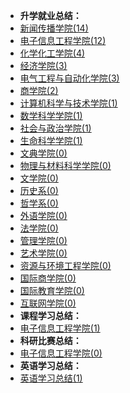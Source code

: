 - **升学就业总结：**
- [新闻传播学院(14)](升学就业/新闻传播学院/README.md)
- [电子信息工程学院(12)](升学就业/电子信息工程学院/README.md)
- [化学化工学院(4)](升学就业/化学化工学院/README.md)
- [经济学院(3)](升学就业/经济学院/README.md)
- [电气工程与自动化学院(3)](升学就业/电气工程与自动化学院/README.md)
- [商学院(2)](升学就业/商学院/README.md)
- [计算机科学与技术学院(1)](升学就业/计算机科学与技术学院/README.md)
- [数学科学学院(1)](升学就业/数学科学学院/README.md)
- [社会与政治学院(1)](升学就业/社会与政治学院/README.md)
- [生命科学学院(1)](升学就业/生命科学学院/README.md)
- [文典学院(0)](升学就业/文典学院/README.md)
- [物理与材料科学学院(0)](升学就业/物理与材料科学学院/README.md)
- [文学院(0)](升学就业/文学院/README.md)
- [历史系(0)](升学就业/历史系/README.md)
- [哲学系(0)](升学就业/哲学系/README.md)
- [外语学院(0)](升学就业/外语学院/README.md)
- [法学院(0)](升学就业/法学院/README.md)
- [管理学院(0)](升学就业/管理学院/README.md)
- [艺术学院(0)](升学就业/艺术学院/README.md)
- [资源与环境工程学院(0)](升学就业/资源与环境工程学院/README.md)
- [国际商学院(0)](升学就业/国际商学院/README.md)
- [国际教育学院(0)](升学就业/国际教育学院/README.md)
- [互联网学院(0)](升学就业/互联网学院/README.md)
- **课程学习总结：**
- [电子信息工程学院(1)](课程学习/电子信息工程学院/README.md)
- **科研比赛总结：**
- [电子信息工程学院(0)](科研比赛/电子信息工程学院/README.md)
- **英语学习总结：**
- [英语学习总结(1)](英语学习/README.md)

